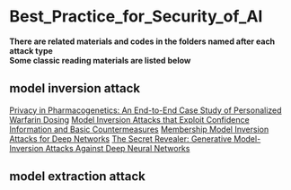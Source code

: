 # Best_Practice_for_Security_of_AI
**There are related materials and codes in the folders named after each attack type**  
**Some classic reading materials are listed below**
## model inversion attack
[Privacy in Pharmacogenetics: An End-to-End Case Study of Personalized Warfarin Dosing](https://www.usenix.org/system/files/conference/usenixsecurity14/sec14-paper-fredrikson-privacy.pdf)
[Model Inversion Attacks that Exploit Confidence Information and Basic Countermeasures](https://www.cs.cmu.edu/~mfredrik/papers/fjr2015ccs.pdf)
[Membership Model Inversion Attacks for Deep Networks](https://arxiv.org/abs/1910.04257)
[The Secret Revealer: Generative Model-Inversion Attacks Against Deep Neural Networks](https://arxiv.org/abs/1911.07135)
## model extraction attack
